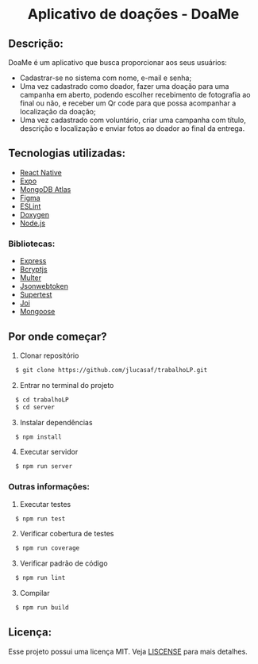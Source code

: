 <h1 align="center">
    <img src= ""/>
    <p>Aplicativo de doações - DoaMe</p>
</h1>

## Descrição:
  DoaMe é um aplicativo que busca proporcionar aos seus usuários:
  - Cadastrar-se no sistema com nome, e-mail e senha;
  - Uma vez cadastrado como doador, fazer uma doação para uma campanha em aberto, podendo escolher recebimento de fotografia ao final ou não, e receber um Qr code para que possa acompanhar a localização da doação;
  - Uma vez cadastrado com voluntário, criar uma campanha com título, descrição e localização e enviar fotos ao doador ao final da entrega.
  

## Tecnologias utilizadas:
  - [React Native](https://reactnative.dev/)
  - [Expo](https://expo.dev/go)
  - [MongoDB Atlas](https://www.mongodb.com/lp/cloud/atlas/try4?utm_source=google&utm_campaign=search_gs_pl_evergreen_atlas_core_retarget-brand_gic-null_amers-all_ps-all_desktop_eng_lead&utm_term=mongodb%20atlas&utm_medium=cpc_paid_search&utm_ad=e&utm_ad_campaign_id=14412646314&adgroup=131761122132&cq_cmp=14412646314&gad_source=1&gclid=CjwKCAjw3P-2BhAEEiwA3yPhwFoT5uQ6zQZBMTxacSIhp2HTKdo3o8KXsg4ytLoriZghbc0BhLtmMBoCxaUQAvD_BwE)
  - [Figma](https://www.figma.com/)
  - [ESLint](https://eslint.org/)
  - [Doxygen](https://www.doxygen.nl/)
  - [Node.js](https://nodejs.org/en)

  ### Bibliotecas:
  - [Express](https://expressjs.com/pt-br/)
  - [Bcryptjs](https://expressjs.com/pt-br/)
  - [Multer](https://github.com/expressjs/multer)
  - [Jsonwebtoken](https://www.npmjs.com/package/jsonwebtoken)
  - [Supertest](https://www.npmjs.com/package/supertest)
  - [Joi](https://joi.dev/)
  - [Mongoose](https://mongoosejs.com/)

## Por onde começar?

  1. Clonar repositório
  ```bash
    $ git clone https://github.com/jlucasaf/trabalhoLP.git
  ```
  2. Entrar no terminal do projeto
  ```bash
    $ cd trabalhoLP
    $ cd server
  ```
  3. Instalar dependências
  ```bash
    $ npm install
  ```
  4. Executar servidor
  ```bash
    $ npm run server
  ```

### Outras informações:

  1. Executar testes
  ```bash
    $ npm run test
  ```
  2. Verificar cobertura de testes
  ```bash
    $ npm run coverage
  ```
  3. Verificar padrão de código
  ```bash
    $ npm run lint
  ```
  3. Compilar
  ```bash
    $ npm run build
  ```

## Licença:
  Esse projeto possui uma licença MIT. Veja [LISCENSE](https://github.com/jlucasaf/trabalhoLP/blob/master/LICENSE) para mais detalhes.